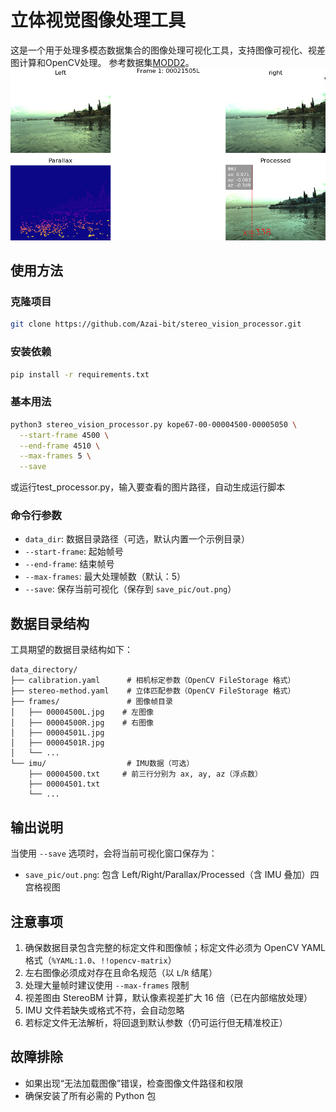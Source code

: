 # 立体视觉图像处理工具

这是一个用于处理多模态数据集合的图像处理可视化工具，支持图像可视化、视差图计算和OpenCV处理。
参考数据集[MODD2](https://box.vicos.si/borja/viamaro/index.html)。
![example](/save_pic/out.png "vision_processor")

## 使用方法

### 克隆项目
```bash
git clone https://github.com/Azai-bit/stereo_vision_processor.git
```

### 安装依赖
```bash
pip install -r requirements.txt
```

### 基本用法
```bash
python3 stereo_vision_processor.py kope67-00-00004500-00005050 \
  --start-frame 4500 \
  --end-frame 4510 \
  --max-frames 5 \
  --save
```
或运行test_processor.py，输入要查看的图片路径，自动生成运行脚本

### 命令行参数

- `data_dir`: 数据目录路径（可选，默认内置一个示例目录）
- `--start-frame`: 起始帧号
- `--end-frame`: 结束帧号
- `--max-frames`: 最大处理帧数（默认：5）
- `--save`: 保存当前可视化（保存到 `save_pic/out.png`）

## 数据目录结构

工具期望的数据目录结构如下：

```
data_directory/
├── calibration.yaml      # 相机标定参数（OpenCV FileStorage 格式）
├── stereo-method.yaml    # 立体匹配参数（OpenCV FileStorage 格式）
├── frames/               # 图像帧目录
│   ├── 00004500L.jpg    # 左图像
│   ├── 00004500R.jpg    # 右图像
│   ├── 00004501L.jpg
│   ├── 00004501R.jpg
│   └── ...
└── imu/                  # IMU数据（可选）
    ├── 00004500.txt     # 前三行分别为 ax, ay, az（浮点数）
    ├── 00004501.txt
    └── ...
```

## 输出说明

当使用 `--save` 选项时，会将当前可视化窗口保存为：

- `save_pic/out.png`: 包含 Left/Right/Parallax/Processed（含 IMU 叠加）四宫格视图


## 注意事项

1. 确保数据目录包含完整的标定文件和图像帧；标定文件必须为 OpenCV YAML 格式（`%YAML:1.0`、`!!opencv-matrix`）
2. 左右图像必须成对存在且命名规范（以 `L`/`R` 结尾）
3. 处理大量帧时建议使用 `--max-frames` 限制
4. 视差图由 StereoBM 计算，默认像素视差扩大 16 倍（已在内部缩放处理）
5. IMU 文件若缺失或格式不符，会自动忽略
6. 若标定文件无法解析，将回退到默认参数（仍可运行但无精准校正）

## 故障排除
- 如果出现“无法加载图像”错误，检查图像文件路径和权限
- 确保安装了所有必需的 Python 包

